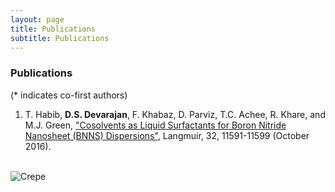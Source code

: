 ```yaml
---
layout: page
title: Publications
subtitle: Publications
---
```


### Publications
(* indicates co-first authors)  

1. T. Habib, **D.S. Devarajan**, F. Khabaz, D. Parviz, T.C. Achee, R. Khare, and M.J. Green, ["Cosolvents as Liquid Surfactants for Boron Nitride Nanosheet (BNNS) Dispersions"](https://pubs.acs.org/doi/abs/10.1021/acs.langmuir.6b02611), Langmuir, 32, 11591-11599 (October 2016).<br/><br/>

![Crepe](https://s3-media3.fl.yelpcdn.com/bphoto/cQ1Yoa75m2yUFFbY2xwuqw/348s.jpg)
